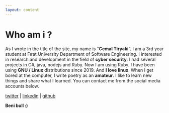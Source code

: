 ```yaml
---
layout: content
---
```


# Who am i ?
As I wrote in the title of the site, my name is “**Cemal Tiryaki**”. I am a 3rd year student at Fırat University Department of Software Engineering. I interested in research and development in the field of **cyber security**. I had several projects in C#, java, nodejs and Ruby. Now I am using Ruby. I have been using **GNU / Linux** distributions since 2019. And **I love linux**. When I get bored at the computer, I write poetry as an **amateur**. I like to learn new things and share what I learned. You can contact me from the social media accounts below.

[twitter](https://twitter.com/cmltryk) | [linkedin](https://www.linkedin.com/in/cemal-tiryaki-b1b376197/) | [github](https://github.com/sadeceben)


**Beni bull :)**
 

